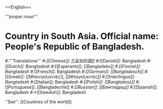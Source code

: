 ==English==

'''proper noun'''

# Country in South Asia. Official name: People's Republic of Bangladesh.
#:'''Translations'''
#:*[[Chinese]]: [[孟加拉国]]
#:*[[Danish]]: Bangladesh
#:*[[Dutch]]: Bangladesh
#:*[[Esperanto]]: [[Bangladeŝo]]
#:*[[Finnish]]: Bangladesh
#:*[[French]]: Bangladesh
#:*[[German]]: [[Bangladesch]]
#:*[[Greek]]: [[Μπανγκλαντές]], [[Μπαγκλαντές]]
#:*[[Interlingua]]: Bangladesh
#:*[[Italian]]: Bangladesh
#:*[[Polish]]: [[Bangladesz]]
#:*[[Portuguese]]: [[Bangladeche]]
#:*[[Russian]]: [[Бангладеш]]
#:*[[Spanish]]: Bangladesh
#:*[[Swedish]]: Bangladesh

''See'': [[Countries of the world]]